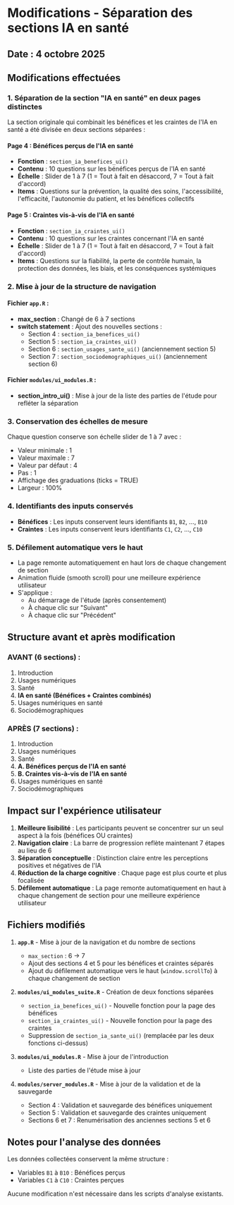 # Modifications - Séparation des sections IA en santé

## Date : 4 octobre 2025

## Modifications effectuées

### 1. Séparation de la section "IA en santé" en deux pages distinctes

La section originale qui combinait les bénéfices et les craintes de l'IA en santé a été divisée en deux sections séparées :

#### Page 4 : Bénéfices perçus de l'IA en santé
- **Fonction** : `section_ia_benefices_ui()`
- **Contenu** : 10 questions sur les bénéfices perçus de l'IA en santé
- **Échelle** : Slider de 1 à 7 (1 = Tout à fait en désaccord, 7 = Tout à fait d'accord)
- **Items** : Questions sur la prévention, la qualité des soins, l'accessibilité, l'efficacité, l'autonomie du patient, et les bénéfices collectifs

#### Page 5 : Craintes vis-à-vis de l'IA en santé
- **Fonction** : `section_ia_craintes_ui()`
- **Contenu** : 10 questions sur les craintes concernant l'IA en santé
- **Échelle** : Slider de 1 à 7 (1 = Tout à fait en désaccord, 7 = Tout à fait d'accord)
- **Items** : Questions sur la fiabilité, la perte de contrôle humain, la protection des données, les biais, et les conséquences systémiques

### 2. Mise à jour de la structure de navigation

#### Fichier `app.R` :
- **max_section** : Changé de 6 à 7 sections
- **switch statement** : Ajout des nouvelles sections :
  - Section 4 : `section_ia_benefices_ui()`
  - Section 5 : `section_ia_craintes_ui()`
  - Section 6 : `section_usages_sante_ui()` (anciennement section 5)
  - Section 7 : `section_sociodemographiques_ui()` (anciennement section 6)

#### Fichier `modules/ui_modules.R` :
- **section_intro_ui()** : Mise à jour de la liste des parties de l'étude pour refléter la séparation

### 3. Conservation des échelles de mesure

Chaque question conserve son échelle slider de 1 à 7 avec :
- Valeur minimale : 1
- Valeur maximale : 7
- Valeur par défaut : 4
- Pas : 1
- Affichage des graduations (ticks = TRUE)
- Largeur : 100%

### 4. Identifiants des inputs conservés

- **Bénéfices** : Les inputs conservent leurs identifiants `B1`, `B2`, ..., `B10`
- **Craintes** : Les inputs conservent leurs identifiants `C1`, `C2`, ..., `C10`

### 5. Défilement automatique vers le haut

- La page remonte automatiquement en haut lors de chaque changement de section
- Animation fluide (smooth scroll) pour une meilleure expérience utilisateur
- S'applique :
  - Au démarrage de l'étude (après consentement)
  - À chaque clic sur "Suivant"
  - À chaque clic sur "Précédent"

## Structure avant et après modification

### AVANT (6 sections) :
1. Introduction
2. Usages numériques
3. Santé
4. **IA en santé (Bénéfices + Craintes combinés)**
5. Usages numériques en santé
6. Sociodémographiques

### APRÈS (7 sections) :
1. Introduction
2. Usages numériques
3. Santé
4. **A. Bénéfices perçus de l'IA en santé**
5. **B. Craintes vis-à-vis de l'IA en santé**
6. Usages numériques en santé
7. Sociodémographiques

## Impact sur l'expérience utilisateur

1. **Meilleure lisibilité** : Les participants peuvent se concentrer sur un seul aspect à la fois (bénéfices OU craintes)
2. **Navigation claire** : La barre de progression reflète maintenant 7 étapes au lieu de 6
3. **Séparation conceptuelle** : Distinction claire entre les perceptions positives et négatives de l'IA
4. **Réduction de la charge cognitive** : Chaque page est plus courte et plus focalisée
5. **Défilement automatique** : La page remonte automatiquement en haut à chaque changement de section pour une meilleure expérience utilisateur

## Fichiers modifiés

1. **`app.R`** - Mise à jour de la navigation et du nombre de sections
   - `max_section` : 6 → 7
   - Ajout des sections 4 et 5 pour les bénéfices et craintes séparés
   - Ajout du défilement automatique vers le haut (`window.scrollTo`) à chaque changement de section
   
2. **`modules/ui_modules_suite.R`** - Création de deux fonctions séparées
   - `section_ia_benefices_ui()` - Nouvelle fonction pour la page des bénéfices
   - `section_ia_craintes_ui()` - Nouvelle fonction pour la page des craintes
   - Suppression de `section_ia_sante_ui()` (remplacée par les deux fonctions ci-dessus)
   
3. **`modules/ui_modules.R`** - Mise à jour de l'introduction
   - Liste des parties de l'étude mise à jour
   
4. **`modules/server_modules.R`** - Mise à jour de la validation et de la sauvegarde
   - Section 4 : Validation et sauvegarde des bénéfices uniquement
   - Section 5 : Validation et sauvegarde des craintes uniquement
   - Sections 6 et 7 : Renumérisation des anciennes sections 5 et 6

## Notes pour l'analyse des données

Les données collectées conservent la même structure :
- Variables `B1` à `B10` : Bénéfices perçus
- Variables `C1` à `C10` : Craintes perçues

Aucune modification n'est nécessaire dans les scripts d'analyse existants.
